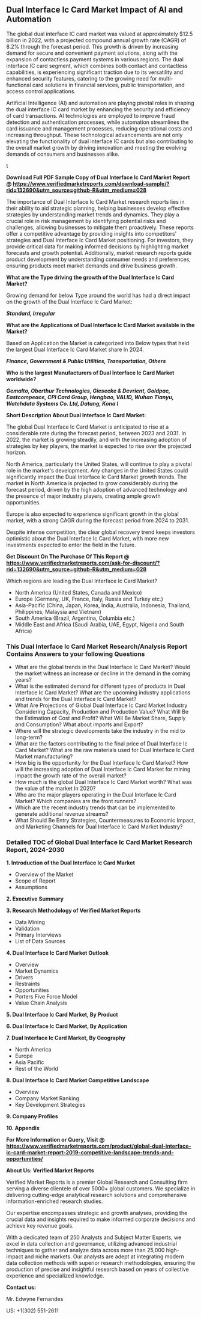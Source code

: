 <h2>Dual Interface Ic Card Market Impact of AI and Automation</h2><p>The global dual interface IC card market was valued at approximately $12.5 billion in 2022, with a projected compound annual growth rate (CAGR) of 8.2% through the forecast period. This growth is driven by increasing demand for secure and convenient payment solutions, along with the expansion of contactless payment systems in various regions. The dual interface IC card segment, which combines both contact and contactless capabilities, is experiencing significant traction due to its versatility and enhanced security features, catering to the growing need for multi-functional card solutions in financial services, public transportation, and access control applications.</p><p>Artificial Intelligence (AI) and automation are playing pivotal roles in shaping the dual interface IC card market by enhancing the security and efficiency of card transactions. AI technologies are employed to improve fraud detection and authentication processes, while automation streamlines the card issuance and management processes, reducing operational costs and increasing throughput. These technological advancements are not only elevating the functionality of dual interface IC cards but also contributing to the overall market growth by driving innovation and meeting the evolving demands of consumers and businesses alike.</p>t</p><p id="" class=""><strong>Download Full PDF Sample Copy of Dual Interface Ic Card Market Report @ <a href="https://www.verifiedmarketreports.com/download-sample/?rid=132690&utm_source=github-R&utm_medium=028" target="_blank">https://www.verifiedmarketreports.com/download-sample/?rid=132690&utm_source=github-R&utm_medium=028</a></strong></p><p>The importance of&nbsp;Dual Interface Ic Card Market research reports lies in their ability to aid strategic planning, helping businesses develop effective strategies by understanding market trends and dynamics. They play a crucial role in risk management by identifying potential risks and challenges, allowing businesses to mitigate them proactively. These reports offer a competitive advantage by providing insights into competitors' strategies and Dual Interface Ic Card Market positioning. For investors, they provide critical data for making informed decisions by highlighting market forecasts and growth potential. Additionally, market research reports guide product development by understanding consumer needs and preferences, ensuring products meet market demands and drive business growth.</p><p><strong>What are the&nbsp;Type driving the growth of the Dual Interface Ic Card Market?</strong></p><p id="" class="">Growing demand for below Type around the world has had a direct impact on the growth of the Dual Interface Ic Card Market:</p><em><strong>Standard, Irregular</strong></em></p><strong>What are the&nbsp;Applications&nbsp;of Dual Interface Ic Card Market available in the Market?</strong></p><p id="" class="">Based on Application the Market is categorized into Below types that held the largest Dual Interface Ic Card Market share In 2024.</p><em><strong>Finance, Government & Public Utilities, Transportation, Others</strong></em></p><strong>Who is the largest Manufacturers of Dual Interface Ic Card Market worldwide?</strong></p><p><em><strong>Gemalto, Oberthur Technologies, Giesecke & Devrient, Goldpac, Eastcompeace, CPI Card Group, Hengbao, VALID, Wuhan Tianyu, Watchdata Systems Co. Ltd, Datang, Kona I</strong></em></p><p id="" class=""><strong>Short Description About Dual Interface Ic Card Market:</strong></p><p>The global Dual Interface Ic Card Market is anticipated to rise at a considerable rate during the forecast period, between 2023 and 2031. In 2022, the market is growing steadily, and with the increasing adoption of strategies by key players, the market is expected to rise over the projected horizon.</p><p>North America, particularly the United States, will continue to play a pivotal role in the market's development. Any changes in the United States could significantly impact the Dual Interface Ic Card Market growth trends. The market in North America is projected to grow considerably during the forecast period, driven by the high adoption of advanced technology and the presence of major industry players, creating ample growth opportunities.</p><p>Europe is also expected to experience significant growth in the global market, with a strong CAGR during the forecast period from 2024 to 2031.</p><p>Despite intense competition, the clear global recovery trend keeps investors optimistic about the Dual Interface Ic Card Market, with more new investments expected to enter the field in the future.</p><p id="" class=""><strong>Get Discount On The Purchase Of This Report @ <a href="https://www.verifiedmarketreports.com/ask-for-discount/?rid=132690&utm_source=github-R&utm_medium=028" target="_blank">https://www.verifiedmarketreports.com/ask-for-discount/?rid=132690&utm_source=github-R&utm_medium=028</a></strong></p>Which regions are leading the Dual Interface Ic Card Market?</p><ul><li>North America (United States, Canada and Mexico)</li><li>Europe (Germany, UK, France, Italy, Russia and Turkey etc.)</li><li>Asia-Pacific (China, Japan, Korea, India, Australia, Indonesia, Thailand, Philippines, Malaysia and Vietnam)</li><li>South America (Brazil, Argentina, Columbia etc.)</li><li>Middle East and Africa (Saudi Arabia, UAE, Egypt, Nigeria and South Africa)</li></ul><h3 id="" class="">This Dual Interface Ic Card Market Research/Analysis Report Contains Answers to your following Questions</h3><ul><li>What are the global trends in the Dual Interface Ic Card Market? Would the market witness an increase or decline in the demand in the coming years?</li><li>What is the estimated demand for different types of products in Dual Interface Ic Card Market? What are the upcoming industry applications and trends for the Dual Interface Ic Card Market?</li><li>What Are Projections of Global Dual Interface Ic Card Market Industry Considering Capacity, Production and Production Value? What Will Be the Estimation of Cost and Profit? What Will Be Market Share, Supply and Consumption? What about imports and Export?</li><li>Where will the strategic developments take the industry in the mid to long-term?</li><li>What are the factors contributing to the final price of Dual Interface Ic Card Market? What are the raw materials used for Dual Interface Ic Card Market manufacturing?</li><li>How big is the opportunity for the Dual Interface Ic Card Market? How will the increasing adoption of Dual Interface Ic Card Market for mining impact the growth rate of the overall market?</li><li>How much is the global Dual Interface Ic Card Market worth? What was the value of the market In 2020?</li><li>Who are the major players operating in the Dual Interface Ic Card Market? Which companies are the front runners?</li><li>Which are the recent industry trends that can be implemented to generate additional revenue streams?</li><li>What Should Be Entry Strategies, Countermeasures to Economic Impact, and Marketing Channels for Dual Interface Ic Card Market Industry?</li></ul><h3 id="" class="">Detailed TOC of Global Dual Interface Ic Card Market Research Report, 2024-2030</h3><p id="" class=""><strong>1. Introduction of the Dual Interface Ic Card Market</strong></p><ul><li>Overview of the Market</li><li>Scope of Report</li><li>Assumptions</li></ul><p id="" class=""><strong>2. Executive Summary</strong></p><p id="" class=""><strong>3. Research Methodology of Verified Market Reports</strong></p><ul><li>Data Mining</li><li>Validation</li><li>Primary Interviews</li><li>List of Data Sources</li></ul><p id="" class=""><strong>4. Dual Interface Ic Card Market Outlook</strong></p><ul><li>Overview</li><li>Market Dynamics</li><li>Drivers</li><li>Restraints</li><li>Opportunities</li><li>Porters Five Force Model</li><li>Value Chain Analysis</li></ul><p id="" class=""><strong>5. Dual Interface Ic Card Market, By Product</strong></p><p id="" class=""><strong>6. Dual Interface Ic Card Market, By Application</strong></p><p id="" class=""><strong>7. Dual Interface Ic Card Market, By Geography</strong></p><ul><li>North America</li><li>Europe</li><li>Asia Pacific</li><li>Rest of the World</li></ul><p id="" class=""><strong>8. Dual Interface Ic Card Market Competitive Landscape</strong></p><ul><li>Overview</li><li>Company Market Ranking</li><li>Key Development Strategies</li></ul><p id="" class=""><strong>9. Company Profiles</strong></p><p id="" class=""><strong>10. Appendix</strong></p><p id="" class=""><strong>For More Information or Query, Visit @ <a href="https://www.verifiedmarketreports.com/product/global-dual-interface-ic-card-market-report-2019-competitive-landscape-trends-and-opportunities/" target="_blank">https://www.verifiedmarketreports.com/product/global-dual-interface-ic-card-market-report-2019-competitive-landscape-trends-and-opportunities/</a></strong></p><p id="" class=""><strong>About Us: Verified Market Reports</strong></p><p id="" class="">Verified Market Reports is a premier Global Research and Consulting firm serving a diverse clientele of over 5000+ global customers. We specialize in delivering cutting-edge analytical research solutions and comprehensive information-enriched research studies.</p><p id="" class="">Our expertise encompasses strategic and growth analyses, providing the crucial data and insights required to make informed corporate decisions and achieve key revenue goals.</p><p id="" class="">With a dedicated team of 250 Analysts and Subject Matter Experts, we excel in data collection and governance, utilizing advanced industrial techniques to gather and analyze data across more than 25,000 high-impact and niche markets. Our analysts are adept at integrating modern data collection methods with superior research methodologies, ensuring the production of precise and insightful research based on years of collective experience and specialized knowledge.</p><p id="" class=""><strong>Contact us:</strong></p><p id="" class="">Mr. Edwyne Fernandes</p><p id="" class="">US: +1(302) 551-2611</p>